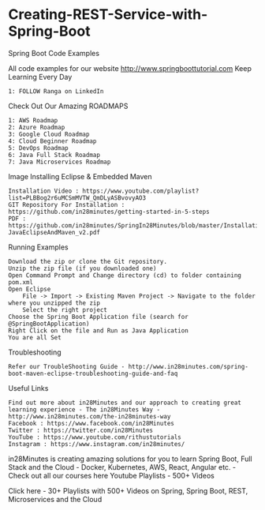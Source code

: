 # Creating-REST-Service-with-Spring-Boot
Spring Boot Code Examples

All code examples for our website http://www.springboottutorial.com
Keep Learning Every Day

    1: FOLLOW Ranga on LinkedIn

Check Out Our Amazing ROADMAPS

    1: AWS Roadmap
    2: Azure Roadmap
    3: Google Cloud Roadmap
    4: Cloud Beginner Roadmap
    5: DevOps Roadmap
    6: Java Full Stack Roadmap
    7: Java Microservices Roadmap

Image
Installing Eclipse & Embedded Maven

    Installation Video : https://www.youtube.com/playlist?list=PLBBog2r6uMCSmMVTW_QmDLyASBvovyAO3
    GIT Repository For Installation : https://github.com/in28minutes/getting-started-in-5-steps
    PDF : https://github.com/in28minutes/SpringIn28Minutes/blob/master/InstallationGuide-JavaEclipseAndMaven_v2.pdf

Running Examples

    Download the zip or clone the Git repository.
    Unzip the zip file (if you downloaded one)
    Open Command Prompt and Change directory (cd) to folder containing pom.xml
    Open Eclipse
        File -> Import -> Existing Maven Project -> Navigate to the folder where you unzipped the zip
        Select the right project
    Choose the Spring Boot Application file (search for @SpringBootApplication)
    Right Click on the file and Run as Java Application
    You are all Set

Troubleshooting

    Refer our TroubleShooting Guide - http://www.in28minutes.com/spring-boot-maven-eclipse-troubleshooting-guide-and-faq

Useful Links

    Find out more about in28Minutes and our approach to creating great learning experience - The in28Minutes Way - http://www.in28minutes.com/the-in28minutes-way
    Facebook : https://www.facebook.com/in28Minutes​
    Twitter : https://twitter.com/in28Minutes​
    YouTube : https://www.youtube.com/rithustutorials​
    Instagram : https://www.instagram.com/in28minutes/

in28Minutes is creating amazing solutions for you to learn Spring Boot, Full Stack and the Cloud - Docker, Kubernetes, AWS, React, Angular etc. - Check out all our courses here
Youtube Playlists - 500+ Videos

Click here - 30+ Playlists with 500+ Videos on Spring, Spring Boot, REST, Microservices and the Cloud
